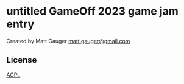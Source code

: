 # untitled GameOff 2023 game jam entry

Created by Matt Gauger matt.gauger@gmail.com

## License

[AGPL](https://github.com/mathias/gameoff-2023/blob/main/LICENSE)

